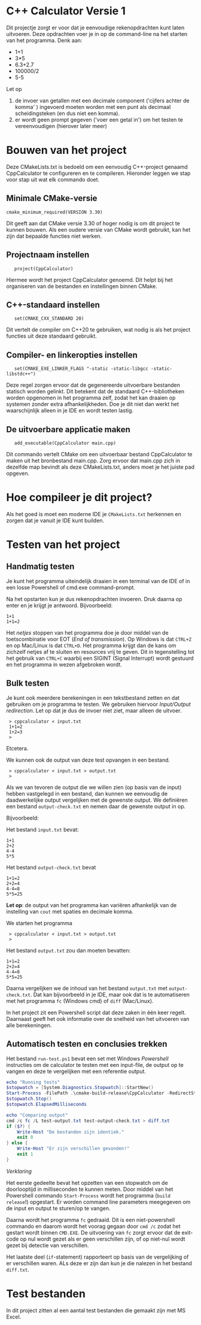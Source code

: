 # C++ Calculator Versie 1

Dit projectje zorgt er voor dat je eenvoudige rekenopdrachten kunt laten uitvoeren. Deze opdrachten voer je in
op de command-line na het starten van het programma. Denk aan:

* 1+1
* 3*5
* 6.3+2.7
* 100000/2
* 5-5

Let op

1. de invoer van getallen met een decimale component ('cijfers achter de komma' ) ingevoerd moeten worden met
   een punt als decimaal scheidingsteken (en dus niet een komma).
2. er wordt geen prompt gegeven ('voer een getal in') om het testen te vereenvoudigen (hierover later meer)

# Bouwen van het project

Deze CMakeLists.txt is bedoeld om een eenvoudig C++-project genaamd CppCalculator te configureren en te compileren.
Hieronder leggen we stap voor stap uit wat elk commando doet.

## Minimale CMake-versie

```text 
cmake_minimum_required(VERSION 3.30)
```

Dit geeft aan dat CMake versie 3.30 of hoger nodig is om dit project te kunnen bouwen. Als een oudere versie van CMake
wordt gebruikt, kan het zijn dat bepaalde functies niet werken.

## Projectnaam instellen

```text
   project(CppCalculator)
```

Hiermee wordt het project CppCalculator genoemd. Dit helpt bij het organiseren van de bestanden en instellingen binnen
CMake.

## C++-standaard instellen

```text
   set(CMAKE_CXX_STANDARD 20)
```

Dit vertelt de compiler om C++20 te gebruiken, wat nodig is als het project functies uit deze standaard gebruikt.

## Compiler- en linkeropties instellen

```text
   set(CMAKE_EXE_LINKER_FLAGS "-static -static-libgcc -static-libstdc++")
```

Deze regel zorgen ervoor dat de gegenereerde uitvoerbare bestanden statisch worden gelinkt. Dit betekent dat de
standaard C++-bibliotheken worden opgenomen in het programma zelf, zodat het kan draaien op systemen zonder extra
afhankelijkheden. Doe je dit niet dan werkt het waarschijnlijk alleen in je IDE en wordt testen lastig.

## De uitvoerbare applicatie maken

```text
   add_executable(CppCalculator main.cpp)
```

Dit commando vertelt CMake om een uitvoerbaar bestand CppCalculator te maken uit het bronbestand main.cpp. Zorg ervoor
dat main.cpp zich in dezelfde map bevindt als deze CMakeLists.txt, anders moet je het juiste pad opgeven.

# Hoe compileer je dit project?

Als het goed is moet een moderne IDE je `CMakeLists.txt` herkennen en zorgen dat je vanuit je IDE kunt builden.

# Testen van het project

## Handmatig testen
Je kunt het programma uiteindelijk draaien in een terminal van de IDE of in een losse Powershell of cmd.exe command-prompt.

Na het opstarten kun je dus rekenopdrachten invoeren. Druk daarna op enter en je krijgt je antwoord. Bijvoorbeeld:
```text
1+1
1+1=2
```

Het *netjes* stoppen van het programma doe je door middel van de toetscombinatie voor EOT (*End of transmission*). Op 
Windows is dat `CTRL+Z` en op Mac/Linux is dat `CTRL+D`. Het programma krijgt dan de kans om zichzelf netjes af te sluiten
en resources vrij te geven. Dit in tegenstelling tot het gebruik van `CTRL+C` waarbij een SIGINT (Signal Interrupt) wordt
gestuurd en het programma in wezen afgebroken wordt. 

## Bulk testen

Je kunt ook meerdere berekeningen in een tekstbestand zetten en dat gebruiken om je programma te testen. We gebruiken
hiervoor *Input/Output redirection*. Let op dat je dus de invoer niet ziet, maar alleen de uitvoer. 

```shell
 > cppcalculator < input.txt
 1+1=2
 1+2=3
 >
```
Etcetera.

We kunnen ook de output van deze test opvangen in een bestand.

```shell
 > cppcalculator < input.txt > output.txt
 > 
```

Als we van tevoren de output die we willen zien (op basis van de input) hebben vastgelegd in een bestand, dan kunnen we
eenvoudig de daadwerkelijke output vergelijken met de gewenste output. We definiëren een bestand `output-check.txt` 
en nemen daar de gewenste output in op. 

Bijvoorbeeld:

Het bestand `input.txt` bevat:

```text
1+1
2+2
4-4
5*5
```

Het bestand `output-check.txt` bevat 
```text
1+1=2
2+2=4
4-4=8
5*5=25
```

**Let op**: de output van het programma kan variëren afhankelijk van de instelling van `cout` met spaties en
decimale komma.

We starten het programma 

```shell
 > cppcalculator < input.txt > output.txt
 > 
```

Het bestand `output.txt` zou dan moeten bevatten:
```text
1+1=2
2+2=4
4-4=8
5*5=25
```

Daarna vergelijken we de inhoud van het bestand `output.txt` met `output-check.txt`. Dat kan bijvoorbeeld in je IDE, maar
ook dat is te automatiseren met het programma `fc` (Windows cmd) of `diff` (Mac/Linux). 

In het project zit een Powershell script dat deze zaken in één keer regelt. Daarnaast geeft het ook informatie over
de snelheid van het uitvoeren van alle berekeningen.

## Automatisch testen en conclusies trekken

Het bestand `run-test.ps1` bevat een set met Windows *Powershell* instructies om de calculator te testen met een input-file, de output
op te vangen en deze te vergelijken met een referentie output. 

```powershell
echo "Running tests"
$stopwatch = [System.Diagnostics.Stopwatch]::StartNew()
Start-Process -FilePath .\cmake-build-release\CppCalculator -RedirectStandardInput "test-input.txt" -RedirectStandardOutput "test-output.txt" -NoNewWindow -Wait
$stopwatch.Stop()
$stopwatch.ElapsedMilliseconds

echo "Comparing output"
cmd /c fc /L test-output.txt test-output-check.txt > diff.txt
if ($?) {
    Write-Host "De bestanden zijn identiek."
    exit 0
} else {
    Write-Host "Er zijn verschillen gevonden!"
    exit 1
}
```

*Verklaring*

Het eerste gedeelte bevat het opzetten van een stopwatch om de doorlooptijd in milliseconden te kunnen meten. Door middel
van het Powershell commando `Start-Process` wordt het programma (`build release`!) opgestart. Er worden command line
parameters meegegeven om de input en output te sturen/op te vangen. 

Daarna wordt het programma `fc` gedraaid. Dit is een niet-powershell commando en daarom wordt het voorag gegaan door
`cmd /c` zodat het gestart wordt binnen `CMD.EXE`. De uitvoering van `fc` zorgt ervoor dat de exit-code op nul wordt
gezet als er geen verschillen zijn, of op niet-nul wordt gezet bij detectie van verschillen.

Het laatste deel (`if`-statement) rapporteert op basis van de vergelijking of er verschillen waren. ALs deze er zijn
dan kun je die nalezen in het bestand `diff.txt`.

# Test bestanden

In dit project zitten al een aantal test bestanden die gemaakt zijn met MS Excel.
